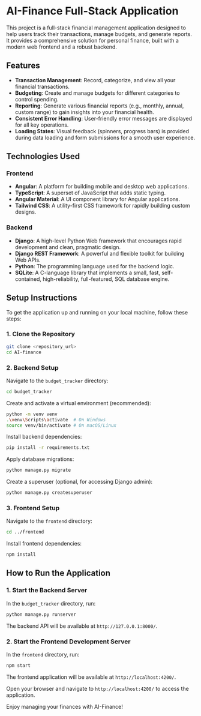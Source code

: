 # AI-Finance Full-Stack Application

This project is a full-stack financial management application designed to help users track their transactions, manage budgets, and generate reports. It provides a comprehensive solution for personal finance, built with a modern web frontend and a robust backend.

## Features

- **Transaction Management**: Record, categorize, and view all your financial transactions.
- **Budgeting**: Create and manage budgets for different categories to control spending.
- **Reporting**: Generate various financial reports (e.g., monthly, annual, custom range) to gain insights into your financial health.
- **Consistent Error Handling**: User-friendly error messages are displayed for all key operations.
- **Loading States**: Visual feedback (spinners, progress bars) is provided during data loading and form submissions for a smooth user experience.

## Technologies Used

### Frontend
- **Angular**: A platform for building mobile and desktop web applications.
- **TypeScript**: A superset of JavaScript that adds static typing.
- **Angular Material**: A UI component library for Angular applications.
- **Tailwind CSS**: A utility-first CSS framework for rapidly building custom designs.

### Backend
- **Django**: A high-level Python Web framework that encourages rapid development and clean, pragmatic design.
- **Django REST Framework**: A powerful and flexible toolkit for building Web APIs.
- **Python**: The programming language used for the backend logic.
- **SQLite**: A C-language library that implements a small, fast, self-contained, high-reliability, full-featured, SQL database engine.

## Setup Instructions

To get the application up and running on your local machine, follow these steps:

### 1. Clone the Repository

```bash
git clone <repository_url>
cd AI-finance
```

### 2. Backend Setup

Navigate to the `budget_tracker` directory:

```bash
cd budget_tracker
```

Create and activate a virtual environment (recommended):

```bash
python -m venv venv
.\venv\Scripts\activate  # On Windows
source venv/bin/activate # On macOS/Linux
```

Install backend dependencies:

```bash
pip install -r requirements.txt
```

Apply database migrations:

```bash
python manage.py migrate
```

Create a superuser (optional, for accessing Django admin):

```bash
python manage.py createsuperuser
```

### 3. Frontend Setup

Navigate to the `frontend` directory:

```bash
cd ../frontend
```

Install frontend dependencies:

```bash
npm install
```

## How to Run the Application

### 1. Start the Backend Server

In the `budget_tracker` directory, run:

```bash
python manage.py runserver
```

The backend API will be available at `http://127.0.0.1:8000/`.

### 2. Start the Frontend Development Server

In the `frontend` directory, run:

```bash
npm start
```

The frontend application will be available at `http://localhost:4200/`.

Open your browser and navigate to `http://localhost:4200/` to access the application.

Enjoy managing your finances with AI-Finance!